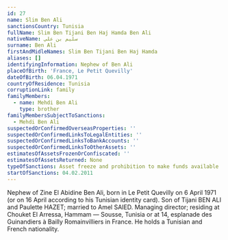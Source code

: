 ```yaml
---
id: 27
name: Slim Ben Ali
sanctionsCountry: Tunisia
fullName: Slim Ben Tijani Ben Haj Hamda Ben Ali
nativeName: سليم بن علي
surname: Ben Ali
firstAndMidleNames: Slim Ben Tijani Ben Haj Hamda
aliases: []
identifyingInformation: Nephew of Ben Ali
placeOfBirth: 'France, Le Petit Quevilly'
dateOfBirth: 06.04.1971
countryOfResidence: Tunisia
corruptionLink: family
familyMembers:
  - name: Mehdi Ben Ali
    type: brother
familyMembersSubjectToSanctions:
  - Mehdi Ben Ali
suspectedOrConfirmedOverseasProperties: ''
suspectedOrConfirmedLinksToLegalEntities: ''
suspectedOrConfirmedLinksToBankAccounts: ''
suspectedOrConfirmedLinksToOtherAssets: ''
estimatesOfAssetsFrozenOrConfiscated: ''
estimatesOfAssetsReturned: None
typeOfSanctions: Asset freeze and prohibition to make funds available
startOfSanctions: 04.02.2011
---
```

Nephew of Zine El Abidine Ben Ali, born in Le Petit Quevilly on 6 April 1971 (or 
on 16 April according to his Tunisian identity card). Son of Tijani BEN ALI and 
Paulette HAZET; married to Amel SAIED. Managing director; residing at Chouket El 
Arressa, Hammam — Sousse, Tunisia or at 14, esplanade des Guinandiers à Bailly 
Romainvilliers in France. He holds a Tunisian and French nationality. 
